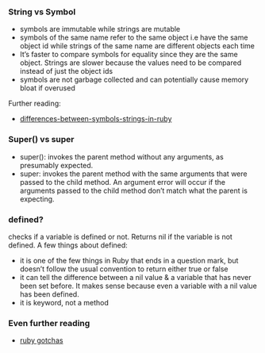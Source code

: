 ### String vs Symbol
- symbols are immutable while strings are mutable
- symbols of the same name refer to the same object i.e have the same object id while strings of the same name are different objects each time
- It’s faster to compare symbols for equality since they are the same object. Strings are slower because the values need to be compared instead of just the object ids
- symbols are not garbage collected and can potentially cause memory bloat if overused

Further reading:
- [differences-between-symbols-strings-in-ruby](https://www.gaurishsharma.com/2013/04/understanding-differences-between-symbols-strings-in-ruby.html)

### Super() vs super
- super(): invokes the parent method without any arguments, as presumably expected.
- super: invokes the parent method with the same arguments that were passed to the child method. An argument error will occur if the arguments passed to the child method don’t match what the parent is expecting.

### defined?
checks if a variable is defined or not. Returns nil if the variable is not defined. A few things about defined:
- it is one of the few things in Ruby that ends in a question mark, but doesn’t follow the usual convention to return either true or false
- it can tell the difference between a nil value & a variable that has never been set before. It makes sense because even a variable with a nil value has been defined.
- it is keyword, not a method

### Even further reading
- [ruby gotchas](https://docs.google.com/presentation/d/1cqdp89_kolr4q1YAQaB-6i5GXip8MHyve8MvQ_1r6_s/edit#slide=id.gd9ccd329_00)
